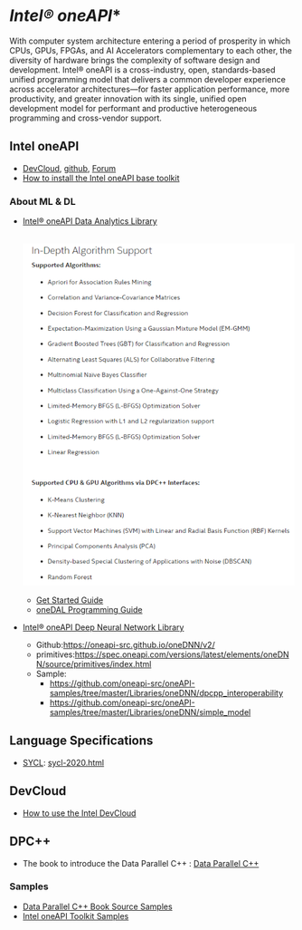 # *Intel® oneAPI**

With computer system architecture entering a period of prosperity in which CPUs, GPUs, FPGAs, and AI Accelerators complementary to each other, the diversity of hardware brings the complexity of software design and development. Intel® oneAPI is a cross-industry, open, standards-based unified programming model that delivers a common developer experience across accelerator architectures—for faster application performance, more productivity, and greater innovation with its single, unified open development model for performant and productive heterogeneous programming and cross-vendor support.

## Intel oneAPI

- [DevCloud]( https://devcloud.intel.com/oneapi/), [github](https://github.com/oneapi-src), [Forum](https://software.intel.com/en-us/forums/intel-oneapi-forums)
- [How to install the Intel oneAPI base toolkit](./安装oneAPIBaseToolkit本地环境.md)

### About ML & DL

+ [Intel® oneAPI Data Analytics Library](https://software.intel.com/content/www/us/en/develop/tools/oneapi/components/onedal.html#gs.08b3jj)

  ​	![image-20210507193146586](figs/image-20210507193146586.png)

  + [Get Started Guide](https://software.intel.com/content/www/us/en/develop/documentation/get-started-intel-oneapi-data-analytics-library/top.html)
  + [oneDAL Programming Guide](https://software.intel.com/content/www/us/en/develop/documentation/onedal-developer-guide-and-reference/top.html)

+ [Intel® oneAPI Deep Neural Network Library](https://software.intel.com/content/www/us/en/develop/tools/oneapi/components/onednn.html#gs.08edxx)

  + Github:https://oneapi-src.github.io/oneDNN/v2/
  + primitives:https://spec.oneapi.com/versions/latest/elements/oneDNN/source/primitives/index.html
  + Sample:
    + https://github.com/oneapi-src/oneAPI-samples/tree/master/Libraries/oneDNN/dpcpp_interoperability
    + https://github.com/oneapi-src/oneAPI-samples/tree/master/Libraries/oneDNN/simple_model

## Language Specifications

- [SYCL](https://www.khronos.org/sycl/): [sycl-2020.html](https://www.khronos.org/registry/SYCL/specs/sycl-2020/html/sycl-2020.html)

## DevCloud

+ [How to use the Intel DevCloud](./DevCloud/DevCloudforOneAPI使用.md)

## DPC++

+ The book to introduce the Data Parallel C++ : [Data Parallel C++](https://www.apress.com/jp/book/9781484255735)

### Samples

- [Data Parallel C++ Book Source Samples](https://github.com/Apress/data-parallel-CPP)
- [Intel oneAPI Toolkit Samples](https://github.com/oneapi-src/oneAPI-samples)

